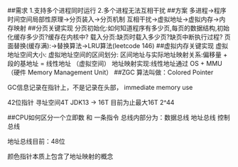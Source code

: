 ##需求
1.支持多个进程同时运行
2.多个进程无法互相干扰
##方案
多进程->程序时间空间局部性原理->分页装入->分页机制
互相干扰->虚拟地址->虚拟内存->内存映射
##分页关键实现
分页初始化:如何知道程序有多少页,每页的数据结构,初始化缓存多少页?缓存在内核中?
载入分页:缺页时载入多少页?缺页中断执行过程?
页面替换(缓存满):->替换算法->LRU算法(leetcode 146)
##虚拟内存关键实现
虚拟地址空间大小:
虚拟地址空间的区间划分:
区间地址与实际地址映射关系:偏移量 + 段的基地址 = 线性地址 （虚拟空间）
地址映射实现:线性地址通过 OS + MMU（硬件 Memory Management Unit）
##ZGC
算法叫做：Colored Pointer

GC信息记录在指针上，不是记录在头部， immediate memory use

42位指针 寻址空间4T JDK13 -> 16T 目前为止最大16T 2^44

##CPU如何区分一个立即数 和 一条指令
总线内部分为：数据总线 地址总线 控制总线

地址总线目前：48位

颜色指针本质上包含了地址映射的概念

